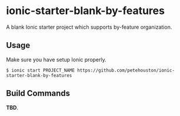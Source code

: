 # ionic-starter-blank-by-features

A blank Ionic starter project which supports by-feature organization.

## Usage

Make sure you have setup Ionic properly.

```
$ ionic start PROJECT_NAME https://github.com/petehouston/ionic-starter-blank-by-features
```

## Build Commands

**TBD**.

